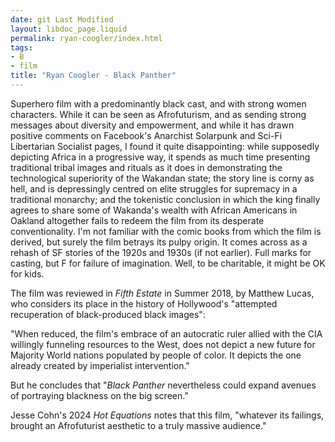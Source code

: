 ```yaml
---
date: git Last Modified
layout: libdoc_page.liquid
permalink: ryan-coogler/index.html
tags:
- B
- film
title: "Ryan Coogler - Black Panther"
---
```


Superhero film with a predominantly black cast, and with  strong women characters. While it can be seen as Afrofuturism, and as sending  strong messages about diversity and empowerment, and while it has drawn positive  comments on Facebook's Anarchist Solarpunk and Sci-Fi Libertarian Socialist  pages, I found it quite disappointing: while supposedly depicting Africa in a  progressive way, it spends as much time presenting traditional tribal images and  rituals as it does in demonstrating the technological superiority of the  Wakandan state; the story line is corny as hell, and is depressingly centred on  elite struggles for supremacy in a traditional monarchy; and the tokenistic  conclusion in which the king finally agrees to share some of Wakanda's wealth  with African Americans in Oakland altogether fails to redeem the film from its  desperate conventionality. I'm not familiar with the comic books from which the  film is derived, but surely the film betrays its pulpy origin. It comes across  as a rehash of SF stories of the 1920s and 1930s (if not earlier). Full marks  for casting, but F for failure of imagination. Well, to be charitable, it might  be OK for kids.

The film was reviewed in <em>Fifth Estate</em> in Summer  2018, by Matthew Lucas, who considers its place in the history of Hollywood's  "attempted recuperation of black-produced black images":

"When reduced, the film's embrace of an autocratic ruler  allied with the CIA willingly funneling resources to the West, does not depict a  new future for Majority World nations populated by people of color. It depicts  the one already created by imperialist intervention."

But he concludes that "<em>Black Panther</em> nevertheless  could expand avenues of portraying blackness on the big screen."

Jesse Cohn's 2024 _Hot Equations_ notes that this film, "whatever its failings, brought an Afrofuturist aesthetic to a truly massive audience."